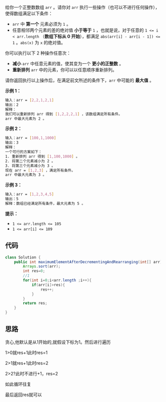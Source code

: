 

给你一个正整数数组 `arr` 。请你对 `arr` 执行一些操作（也可以不进行任何操作），使得数组满足以下条件：

- `arr` 中 **第一个** 元素必须为 `1` 。
- 任意相邻两个元素的差的绝对值 **小于等于** `1` ，也就是说，对于任意的 `1 <= i < arr.length` （**数组下标从 0 开始**），都满足 `abs(arr[i] - arr[i - 1]) <= 1` 。`abs(x)` 为 `x` 的绝对值。

你可以执行以下 2 种操作任意次：

- **减小** `arr` 中任意元素的值，使其变为一个 **更小的正整数** 。
- **重新排列** `arr` 中的元素，你可以以任意顺序重新排列。

请你返回执行以上操作后，在满足前文所述的条件下，`arr` 中可能的 **最大值** 。

 

**示例 1：**

```bash
输入：arr = [2,2,1,2,1]
输出：2
解释：
我们可以重新排列 arr 得到 [1,2,2,2,1] ，该数组满足所有条件。
arr 中最大元素为 2 。
```

**示例 2：**

```bash
输入：arr = [100,1,1000]
输出：3
解释：
一个可行的方案如下：
1. 重新排列 arr 得到 [1,100,1000] 。
2. 将第二个元素减小为 2 。
3. 将第三个元素减小为 3 。
现在 arr = [1,2,3] ，满足所有条件。
arr 中最大元素为 3 。
```

**示例 3：**

```bash
输入：arr = [1,2,3,4,5]
输出：5
解释：数组已经满足所有条件，最大元素为 5 。
```

 

**提示：**

- `1 <= arr.length <= 105`
- `1 <= arr[i] <= 109`

## 代码

```java
class Solution {
    public int maximumElementAfterDecrementingAndRearranging(int[] arr) {
        Arrays.sort(arr);
        int res=0;
        //1
        for(int i=0;i<arr.length ;i++){
            if(arr[i]>res){
                res++;
            }
        }
        return res;
    }
}
```

## 思路

贪心,他默认是从1开始的,就假设下标为1。然后进行遍历

1>0就res+1此时res=1

2>1就res+1此时res=2

2>2?此时不进行+1，res=2

如此循环往复

最后返回res就可以